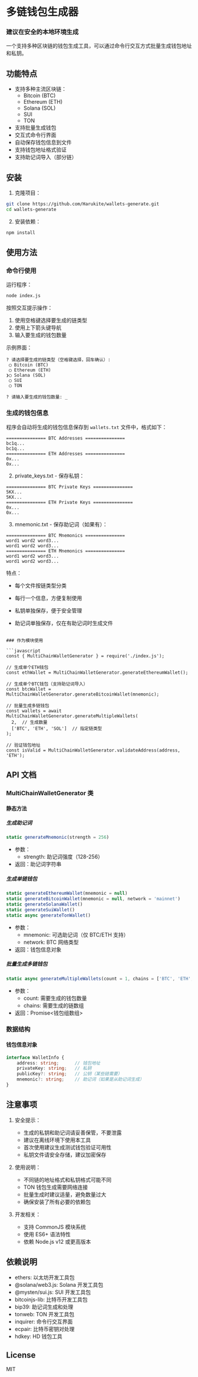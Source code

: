 # 多链钱包生成器

### 建议在安全的本地环境生成
一个支持多种区块链的钱包生成工具，可以通过命令行交互方式批量生成钱包地址和私钥。


## 功能特点

- 支持多种主流区块链：
  - Bitcoin (BTC)
  - Ethereum (ETH)
  - Solana (SOL)
  - SUI
  - TON
- 支持批量生成钱包
- 交互式命令行界面
- 自动保存钱包信息到文件
- 支持钱包地址格式验证
- 支持助记词导入（部分链）

## 安装

1. 克隆项目：
```bash
git clone https://github.com/Harukite/wallets-generate.git
cd wallets-generate
```

2. 安装依赖：
```bash
npm install
```

## 使用方法

### 命令行使用

运行程序：
```bash
node index.js
```

按照交互提示操作：
1. 使用空格键选择要生成的链类型
2. 使用上下箭头键导航
3. 输入要生成的钱包数量

示例界面：
```
? 请选择要生成的链类型（空格键选择，回车确认）:
 ◯ Bitcoin (BTC)
 ◯ Ethereum (ETH)
❯◯ Solana (SOL)
 ◯ SUI
 ◯ TON

? 请输入要生成的钱包数量: _
```

### 生成的钱包信息

程序会自动将生成的钱包信息保存到 `wallets.txt` 文件中，格式如下：

```
=============== BTC Addresses ===============
bc1q...
bc1q...
=============== ETH Addresses ===============
0x...
0x...
```

2. private_keys.txt - 保存私钥：

```
=============== BTC Private Keys ===============
5KX...
5KX...
=============== ETH Private Keys ===============
0x...
0x...
```
3. mnemonic.txt - 保存助记词（如果有）：

```
=============== BTC Mnemonics ===============
word1 word2 word3...
word1 word2 word3...
=============== ETH Mnemonics ===============
word1 word2 word3...
word1 word2 word3...
```

特点：

- 每个文件按链类型分类

- 每行一个信息，方便复制使用

- 私钥单独保存，便于安全管理

- 助记词单独保存，仅在有助记词时生成文件

```

### 作为模块使用

```javascript
const { MultiChainWalletGenerator } = require('./index.js');

// 生成单个ETH钱包
const ethWallet = MultiChainWalletGenerator.generateEthereumWallet();

// 生成单个BTC钱包（支持助记词导入）
const btcWallet = MultiChainWalletGenerator.generateBitcoinWallet(mnemonic);

// 批量生成多链钱包
const wallets = await MultiChainWalletGenerator.generateMultipleWallets(
  2,  // 生成数量
  ['BTC', 'ETH', 'SOL']  // 指定链类型
);

// 验证钱包地址
const isValid = MultiChainWalletGenerator.validateAddress(address, 'ETH');
```

## API 文档

### MultiChainWalletGenerator 类

#### 静态方法

##### 生成助记词
```javascript
static generateMnemonic(strength = 256)
```
- 参数：
  - strength: 助记词强度（128-256）
- 返回：助记词字符串

##### 生成单链钱包
```javascript
static generateEthereumWallet(mnemonic = null)
static generateBitcoinWallet(mnemonic = null, network = 'mainnet')
static generateSolanaWallet()
static generateSuiWallet()
static async generateTonWallet()
```
- 参数：
  - mnemonic: 可选助记词（仅 BTC/ETH 支持）
  - network: BTC 网络类型
- 返回：钱包信息对象

##### 批量生成多链钱包
```javascript
static async generateMultipleWallets(count = 1, chains = ['BTC', 'ETH', 'SOL', 'SUI', 'TON'])
```
- 参数：
  - count: 需要生成的钱包数量
  - chains: 需要生成的链数组
- 返回：Promise<钱包组数组>

### 数据结构

#### 钱包信息对象
```typescript
interface WalletInfo {
    address: string;      // 钱包地址
    privateKey: string;   // 私钥
    publicKey?: string;   // 公钥（某些链需要）
    mnemonic?: string;    // 助记词（如果是从助记词生成）
}
```

## 注意事项

1. 安全提示：
   - 生成的私钥和助记词请妥善保管，不要泄露
   - 建议在离线环境下使用本工具
   - 首次使用建议生成测试钱包验证可用性
   - 私钥文件请安全存储，建议加密保存

2. 使用说明：
   - 不同链的地址格式和私钥格式可能不同
   - TON 钱包生成需要网络连接
   - 批量生成时建议适量，避免数量过大
   - 确保安装了所有必要的依赖包

3. 开发相关：
   - 支持 CommonJS 模块系统
   - 使用 ES6+ 语法特性
   - 依赖 Node.js v12 或更高版本

## 依赖说明

- ethers: 以太坊开发工具包
- @solana/web3.js: Solana 开发工具包
- @mysten/sui.js: SUI 开发工具包
- bitcoinjs-lib: 比特币开发工具包
- bip39: 助记词生成和处理
- tonweb: TON 开发工具包
- inquirer: 命令行交互界面
- ecpair: 比特币密钥对处理
- hdkey: HD 钱包工具

## License

MIT 
